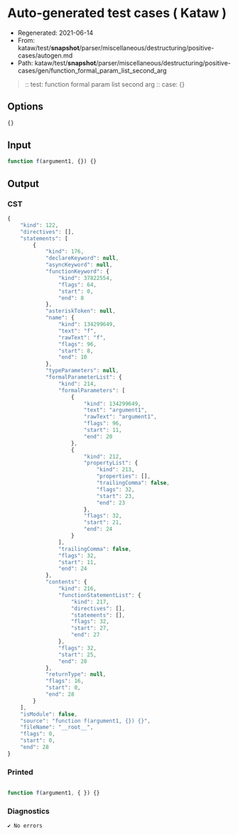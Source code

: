 # Auto-generated test cases ( Kataw )
- Regenerated: 2021-06-14
- From: kataw/test/__snapshot__/parser/miscellaneous/destructuring/positive-cases/autogen.md
- Path: kataw/test/__snapshot__/parser/miscellaneous/destructuring/positive-cases/gen/function_formal_param_list_second_arg
> :: test: function formal param list second arg
> :: case: {}
## Options

`````js
{}
`````
## Input

`````js
function f(argument1, {}) {}
`````
## Output

### CST

```javascript
{
    "kind": 122,
    "directives": [],
    "statements": [
        {
            "kind": 176,
            "declareKeyword": null,
            "asyncKeyword": null,
            "functionKeyword": {
                "kind": 37822554,
                "flags": 64,
                "start": 0,
                "end": 8
            },
            "asteriskToken": null,
            "name": {
                "kind": 134299649,
                "text": "f",
                "rawText": "f",
                "flags": 96,
                "start": 8,
                "end": 10
            },
            "typeParameters": null,
            "formalParameterList": {
                "kind": 214,
                "formalParameters": [
                    {
                        "kind": 134299649,
                        "text": "argument1",
                        "rawText": "argument1",
                        "flags": 96,
                        "start": 11,
                        "end": 20
                    },
                    {
                        "kind": 212,
                        "propertyList": {
                            "kind": 213,
                            "properties": [],
                            "trailingComma": false,
                            "flags": 32,
                            "start": 23,
                            "end": 23
                        },
                        "flags": 32,
                        "start": 21,
                        "end": 24
                    }
                ],
                "trailingComma": false,
                "flags": 32,
                "start": 11,
                "end": 24
            },
            "contents": {
                "kind": 216,
                "functionStatementList": {
                    "kind": 217,
                    "directives": [],
                    "statements": [],
                    "flags": 32,
                    "start": 27,
                    "end": 27
                },
                "flags": 32,
                "start": 25,
                "end": 28
            },
            "returnType": null,
            "flags": 16,
            "start": 0,
            "end": 28
        }
    ],
    "isModule": false,
    "source": "function f(argument1, {}) {}",
    "fileName": "__root__",
    "flags": 0,
    "start": 0,
    "end": 28
}
```

### Printed

```javascript

function f(argument1, { }) {}

```

### Diagnostics

```javascript
✔ No errors
```


